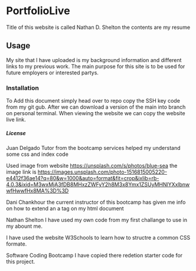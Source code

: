 # PortfolioLive

Title of this website is called Nathan D. Shelton the contents are my resume

## Usage 

My site that I have uploaded is my background information and different links to my previous work. The main purpose for this site is to be used for future employers or interested partys.



### Installation 

To Add this document simply head over to repo copy the SSH key code from my git gub. After we can download a version of the main into branch on personal terminal. When viewing the website we can copy the website live link.


##### License 

Juan Delgado Tutor from the bootcamp services helped my understand some css and index code

Used image from website https://unsplash.com/s/photos/blue-sea the image link is https://images.unsplash.com/photo-1516815005220-e4412f36ae14?q=80&w=1000&auto=format&fit=crop&ixlib=rb-4.0.3&ixid=M3wxMjA3fDB8MHxzZWFyY2h8M3x8Ymx1ZSUyMHNlYXxlbnwwfHwwfHx8MA%3D%3D 

Dani Chankhour the current instructor of this bootcamp has given me info on how to extend an a tag on my html document 

Nathan Shelton I have used my own code from my first challange to use in my abount me. 

I have used the website W3Schools to learn how to structre a common CSS formate. 

Software Coding Bootcamp I have copied there redetion starter code for this project. 